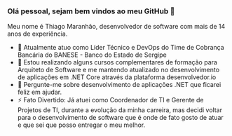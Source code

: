 ### Olá pessoal, sejam bem vindos ao meu GitHub 👋

Meu nome é Thiago Maranhão, desenvolvedor de software com mais de 14 anos de experiência.

- 🔭 Atualmente atuo como Líder Técnico e DevOps do Time de Cobrança Bancária do BANESE - Banco do Estado de Sergipe
- 🌱 Estou realizando alguns cursos complementares de formação para Arquiteto de Software e me mantendo atualizado no desenvolvimento de aplicações em .NET Core através da plataforma desenvolvedor.io 
- 💬 Pergunte-me sobre desenvolvimento de aplicações .NET que ficarei feliz em ajudar.
- ⚡ Fato Divertido: Já atuei como Coordenador de TI e Gerente de Projetos de TI, durante a evolução da minha carreira, mas decidi voltar para o desenvolvimento de software que é onde de fato gosto de atuar e que sei que posso entregar o meu melhor. 

<!--
**thiagofmaranhao/thiagofmaranhao** is a ✨ _special_ ✨ repository because its `README.md` (this file) appears on your GitHub profile.

Here are some ideas to get you started:

- 🔭 I’m currently working on ...
- 🌱 I’m currently learning ...
- 👯 I’m looking to collaborate on ...
- 🤔 I’m looking for help with ...
- 💬 Ask me about ...
- 📫 How to reach me: ...
- 😄 Pronouns: ...
- ⚡ Fun fact: ...
-->

